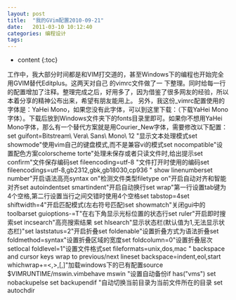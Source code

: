 ```yaml
---
layout: post
title:  "我的GVim配置2010-09-21"
date:   2011-03-10 10:12:40
categories: 编程设计
tags:
---
```


* content
{:toc}

工作中，我大部分时间都是和VIM打交道的，甚至Windows下的编程也开始完全用GVIM替代Editplus。这两天对自己 的vimrc文件做了一  下整理。同时给每一行的配置增加了注释。整理完成之后，好用多了，因为借鉴了很多网友的经验，所以本着分享的精神公布出来，希望有朋友能用上。
 另外，我这份_vimrc配置使用的字体是：YaHei Mono，如果您没有此字体，可以到这里下载：（下载YaHei Mono字体）。下载后放到Windows文件夹下的fonts目录里即可。如果你不想用YaHei Mono字体，那么有一个替代方案就是用Courier_New字体，需要修改以下配置：  set guifont=Bitstream\ Vera\ Sans\ Mono\ 12  "显示文本处理模式set showmode"使用vim自己的键盘模式,而不是兼容vi的模式set nocompatible"设置配色方案colorscheme torte"处理未保存或者只读文件时,给出提示set confirm"文件保存编码set fileencoding=utf-8 "文件打开时使用的编码set fileencodings=utf-8,gb2312,gbk,gb18030,cp936 " show linenumberset number"开启语法高亮syntax on"检测文件类型filetype on"开启自动对齐和智能对齐set autoindentset smartindent"开启自动换行set wrap"第一行设置tab键为4个空格,第二行设置当行之间交错时使用4个空格set tabstop=4set shiftwidth=4"开启匹配模式(左右符号匹配)set showmatch"关闭gui中的toolbarset guioptions-=T"在右下角显示光标位置的状态行set ruler"开启即时搜索set incsearch"高亮搜索结果 set hlsearch"显示状态栏(默认值为1,无法显示状态栏)"set laststatus=2"开启折叠set foldenable"设置折叠方式为语法折叠set foldmethod=syntax"设置折叠区域的宽度set foldcolumn=0"设置折叠层次setlocal foldlevel=1"设置文件格式set fileformats=unix,dos,mac " backspace and cursor keys wrap to previous/next lineset backspace=indent,eol,start whichwrap+=<,>,[,]"加载windows下的已有配置source $VIMRUNTIME/mswin.vimbehave mswin "设置自动备份if has("vms")    set nobackupelse        set backupendif "自动切换当前目录为当前文件所在的目录 set autochdir 
        
